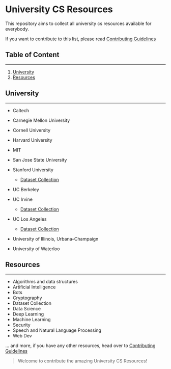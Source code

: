 # University CS Resources

This repository aims to collect all university cs resources available for everybody.



If you want to contribute to this list, please read [Contributing Guidelines](https://github.com/lovincyrus/university-cs-resources/blob/master/CONTRIBUTING.md)

## Table of Content
---
1. [University](#university) 
2. [Resources](#resources)

## University
---
+ Caltech

+ Carnegie Mellon University

+ Cornell University

+ Harvard University

+ MIT

+ San Jose State University

+ Stanford University
	- [Dataset Collection](https://snap.stanford.edu/data/)

+ UC Berkeley

+ UC Irvine
	- [Dataset Collection](https://archive.ics.uci.edu/ml/)

+ UC Los Angeles
	- [Dataset Collection](http://www.stat.ucla.edu/projects/datasets/)

+ University of Illinois, Urbana–Champaign

+ University of Waterloo


## Resources
---
+ Algorithms and data structures
+ Artificial Intelligence
+ Bots
+ Cryptography
+ Dataset Collection
+ Data Science
+ Deep Learning
+ Machine Learning
+ Security
+ Speech and Natural Language Processing
+ Web Dev

... and more, if you have any other resources, head over to [Contributing Guidelines](https://github.com/lovincyrus/university-cs-resources/blob/master/CONTRIBUTING.md)



> Welcome to contribute the amazing University CS Resources!
